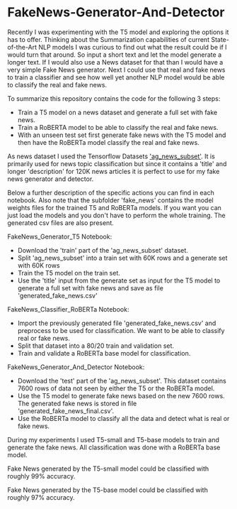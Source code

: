 # FakeNews-Generator-And-Detector

Recently I was experimenting with the T5 model and exploring the options it has to offer. Thinking about the Summarization capabilities of current State-of-the-Art NLP models I was curious to find out what the result could be if I would turn that around. So input a short text and let the model generate a longer text. If I would also use a News dataset for that than I would have a very simple Fake News generator. Next I could use that real and fake news to train a classifier and see how well yet another NLP model would be able to classify the real and fake news.

To summarize this repository contains the code for the following 3 steps:
- Train a T5 model on a news dataset and generate a full set with fake news.
- Train a RoBERTA model to be able to classify the real and fake news.
- With an unseen test set first generate fake news with the T5 model and then have the RoBERTa model classify the real and fake news.

As news dataset I used the Tensorflow Datasets ['ag_news_subset'](https://www.tensorflow.org/datasets/catalog/ag_news_subset). It is primarily used for news topic classification but since it contains a 'title' and longer 'description' for 120K news articles it is perfect to use for my fake news generator and detector.

Below a further description of the specific actions you can find in each notebook.
Also note that the subfolder 'fake_news' contains the model weights files for the trained T5 and RoBERTa models. If you want you can just load the models and you don't have to perform the whole training. The generated csv files are also present.

FakeNews_Generator_T5 Notebook:
- Download the 'train' part of the 'ag_news_subset' dataset.
- Split 'ag_news_subset' into a train set with 60K rows and a generate set with 60K rows
- Train the T5 model on the train set.
- Use the 'title' input from the generate set as input for the T5 model to generate a full set with fake news and save as file 'generated_fake_news.csv'

FakeNews_Classifier_RoBERTa Notebook:
- Import the previously generated file 'generated_fake_news.csv' and preprocess to be used for classification. We want to be able to classify real or fake news.
- Split that dataset into a 80/20 train and validation set.
- Train and validate a RoBERTa base model for classification.

FakeNews_Generator_And_Detector Notebook:
- Download the 'test' part of the 'ag_news_subset'. This dataset contains 7600 rows of data not seen by either the T5 or the RoBERTa model.
- Use the T5 model to generate fake news based on the new 7600 rows. The generated fake news is stored in file 'generated_fake_news_final.csv'.
- Use the RoBERTa model to classify all the data and detect what is real or fake news.

During my experiments I used T5-small and T5-base models to train and generate the fake news. All classification was done with a RoBERTa base model.

Fake News generated by the T5-small model could be classified with roughly 99% accuracy.

Fake News generated by the T5-base model could be classified with roughly 97% accuracy.